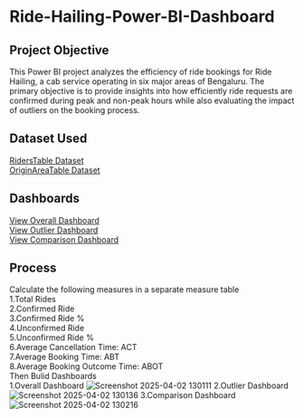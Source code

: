 # Ride-Hailing-Power-BI-Dashboard
## Project Objective
This Power BI project analyzes the efficiency of ride bookings for Ride Hailing, a cab service operating in six major areas of Bengaluru. The primary objective is to provide insights into how efficiently ride requests are confirmed during peak and non-peak hours while also evaluating the impact of outliers on the booking process.
## Dataset Used
<a href="https://github.com/vnyk12345/Ride-Hailing---Power-BI-Dashboard/blob/main/RidersTable.csv">RidersTable Dataset</a> <br/>
<a href="https://github.com/vnyk12345/Ride-Hailing---Power-BI-Dashboard/blob/main/OriginAreaTable.csv">OriginAreaTable Dataset</a> <br/>
## Dashboards
<a href="https://github.com/vnyk12345/Ride-Hailing---Power-BI-Dashboard/blob/main/Screenshot%202025-04-02%20130111.png">View Overall Dashboard</a> <br/> 
<a href="https://github.com/vnyk12345/Ride-Hailing---Power-BI-Dashboard/blob/main/Screenshot%202025-04-02%20130136.png">View Outlier Dashboard</a> <br/> 
<a href="https://github.com/vnyk12345/Ride-Hailing---Power-BI-Dashboard/blob/main/Screenshot%202025-04-02%20130216.png">View Comparison Dashboard</a> 
## Process
Calculate the following measures in a separate measure table <br/> 
1.Total Rides <br/> 
2.Confirmed Ride <br/> 
3.Confirmed Ride % <br/> 
4.Unconfirmed Ride <br/> 
5.Unconfirmed Ride % <br/> 
6.Average Cancellation Time: ACT <br/> 
7.Average Booking Time: ABT <br/> 
8.Average Booking Outcome Time: ABOT <br/> 
Then Bulid Dashboards <br/> 
1.Overall Dashboard
![Screenshot 2025-04-02 130111](https://github.com/user-attachments/assets/7be8fa40-8cf8-4b3d-8718-d02a3e191880)
2.Outlier Dashboard
![Screenshot 2025-04-02 130136](https://github.com/user-attachments/assets/f77236ed-c2f3-4680-b50a-d394f31cae66)
3.Comparison Dashboard
![Screenshot 2025-04-02 130216](https://github.com/user-attachments/assets/f022e8d5-74b9-46a0-ad5c-2e511b015de7)



